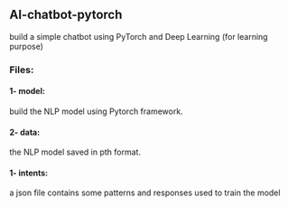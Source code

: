 ## AI-chatbot-pytorch
build a simple chatbot using PyTorch and Deep Learning (for learning purpose)

### Files:

#### 1- model:
build the NLP model using Pytorch framework.

#### 2- data:
the NLP model saved in pth format.

#### 1- intents:
a json file contains some patterns and responses used to train the model
